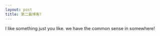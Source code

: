 ```yaml
---
layout: post
title: 第二篇博客!
---
```


I like something just you like. we have the common sense in somewhere!
